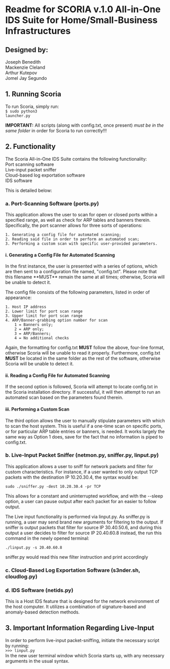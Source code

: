 <h1>Readme for SCORIA v.1.0 All-in-One IDS Suite for Home/Small-Business Infrastructures</h1>
<h2>Designed by:</h2>
    <p>Joseph Benedith<br>
    Mackenzie Cleland<br>
    Arthur Kutepov<br>
    Jomel Jay Segundo</p>

<h2>1. Running Scoria</h2>

To run Scoria, simply run:<br>
    <code>$ sudo python3 launcher.py</code>

**IMPORTANT:** All scripts (along with config.txt, once present) <em>must be in the same folder</em> in order for Scoria to run correctly!!!

<h2>2. Functionality</h2>

The Scoria All-in-One IDS Suite contains the following functionality:<br>
Port scanning software<br>
Live-input packet sniffer<br>
Cloud-based log exportation software<br>
IDS software<br>

This is detailed below:

<h3>a. Port-Scanning Software (ports.py)</h3>
This application allows the user to scan for open or closed ports within a specified range, as well as check for ARP tables and banners therein. Specifically, the port scanner allows for three sorts of operations:

    1. Generating a config file for automated scanning;
    2. Reading said file in order to perform an automated scan;
    3. Performing a custom scan with specific user-provided parameters.
    
<h4>i. Generating a Config File for Automated Scanning</h4>
In the first instance, the user is presented with a series of options, which are then sent to a configuration file named, "config.txt". Please note that this filename **MUST** remain the same at all times; otherwise, Scoria will be unable to detect it.

The config file consists of the following parameters, listed in order of appearance:

    1. Host IP address
    2. Lower limit for port scan range
    3. Upper limit for port scan range
    4. ARP/Banner-grabbing option number for scan
        1 = Banners only;
        2 = ARP only;
        3 = ARP/Banners;
        4 = No additional checks
        
Again, the formatting for config.txt **MUST** follow the above, four-line format, otherwise Scoria will be unable to read it properly. Furthermore, config.txt **MUST** be located in the same folder as the rest of the software, otherwise Scoria will be unable to detect it.
 
<h4>ii. Reading a Config File for Automated Scanning</h4>
If the second option is followed, Scoria will attempt to locate config.txt in the Scoria installation directory. If successful, it will then attempt to run an automated scan based on the parameters found therein.

<h4>iii. Performing a Custom Scan</h4>
The third option allows the user to manually stipulate parameters with which to scan the host system. This is useful if a one-time scan on specific ports, or for particular ARP table entries or banners, is needed. It works largely the same way as Option 1 does, save for the fact that no information is piped to config.txt.

<h3>b. Live-Input Packet Sniffer (netmon.py, sniffer.py, linput.py)</h3>
This application allows a user to sniff for network packets and filter for custom characteristics. For instance, if a user wanted to only output TCP packets with the destination IP 10.20.30.4, the syntax would be: 

<code>sudo ./sniffer.py -dest 10.20.30.4 -pr TCP</code>

This allows for a constant and uninterrupted workflow, and with the --sleep option, a user can pause output after each packet for an easier to follow output.

The Live input functionality is performed via linput.py. As sniffer.py is running, a user may send brand new arguments for filtering to the output. If sniffer is output packets that filter for source IP 30.40.50.6, and during this output a user decides to filter for source IP 20.40.60.8 instead, the run this command in the newly opened terminal:

<code>./linput.py -s 20.40.60.8</code>

sniffer.py would read this new filter instruction and print accordingly


<h3>c. Cloud-Based Log Exportation Software (s3nder.sh, cloudlog.py)</h3>


<h3>d. IDS Software (netids.py)</h3>
This is a Host IDS feature that is designed for the network environment of the host computer. It utilizes a combination of signature-based and anomaly-based detection methods. 


<h2>3. Important Information Regarding Live-Input</h2>

In order to perform live-input packet-sniffing, initiate the necessary script by running:<br>
<code>>>> linput.py</code><br>
In the new user terminal window which Scoria starts up, with any necessary arguments in the usual syntax.
